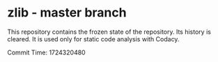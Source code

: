 # zlib - master branch

This repository contains the frozen state of the repository.
Its history is cleared. It is used only for static code
analysis with Codacy.

Commit Time: 1724320480